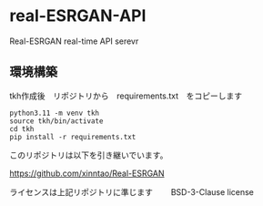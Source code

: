 # real-ESRGAN-API
Real-ESRGAN real-time API serevr

## 環境構築

tkh作成後　リポジトリから　requirements.txt　をコピーします
```
python3.11 -m venv tkh
source tkh/bin/activate
cd tkh
pip install -r requirements.txt
```


このリポジトリは以下を引き継いでいます。

https://github.com/xinntao/Real-ESRGAN

ライセンスは上記リポジトリに準じます　　 BSD-3-Clause license 

  
